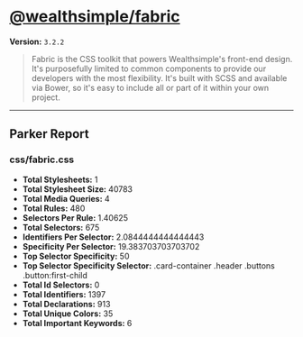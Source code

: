 # [@wealthsimple/fabric]( http://fabric.wealthsimple.com )

**Version:** `3.2.2`

> Fabric is the CSS toolkit that powers Wealthsimple's front-end design. It's purposefully limited to common components to provide our developers with the most flexibility. It's built with SCSS and available via Bower, so it's easy to include all or part of it within your own project.

* * *

## Parker Report

### css/fabric.css

- **Total Stylesheets:** 1
- **Total Stylesheet Size:** 40783
- **Total Media Queries:** 4
- **Total Rules:** 480
- **Selectors Per Rule:** 1.40625
- **Total Selectors:** 675
- **Identifiers Per Selector:** 2.0844444444444443
- **Specificity Per Selector:** 19.383703703703702
- **Top Selector Specificity:** 50
- **Top Selector Specificity Selector:** .card-container .header .buttons .button:first-child
- **Total Id Selectors:** 0
- **Total Identifiers:** 1397
- **Total Declarations:** 913
- **Total Unique Colors:** 35
- **Total Important Keywords:** 6
